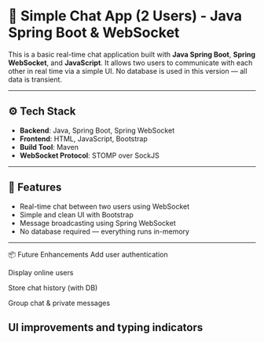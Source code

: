 # 💬 Simple Chat App (2 Users) - Java Spring Boot & WebSocket

This is a basic real-time chat application built with **Java Spring Boot**, **Spring WebSocket**, and **JavaScript**. It allows two users to communicate with each other in real time via a simple UI. No database is used in this version — all data is transient.

---

## ⚙️ Tech Stack

- **Backend**: Java, Spring Boot, Spring WebSocket
- **Frontend**: HTML, JavaScript, Bootstrap
- **Build Tool**: Maven
- **WebSocket Protocol**: STOMP over SockJS

---

## 🧠 Features

- Real-time chat between two users using WebSocket
- Simple and clean UI with Bootstrap
- Message broadcasting using Spring WebSocket
- No database required — everything runs in-memory

---
📦 Future Enhancements
Add user authentication

Display online users

Store chat history (with DB)

Group chat & private messages

UI improvements and typing indicators
---
